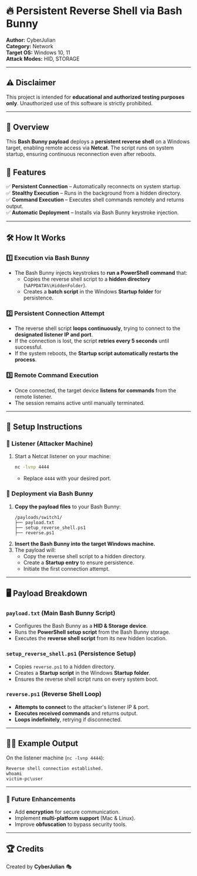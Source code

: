 # 🔥 Persistent Reverse Shell via Bash Bunny

**Author:** CyberJulian  
**Category:** Network  
**Target OS:** Windows 10, 11  
**Attack Modes:** HID, STORAGE 

---

## ⚠️ Disclaimer  
This project is intended for **educational and authorized testing purposes only**. Unauthorized use of this software is strictly prohibited.

---

## 📌 Overview  
This **Bash Bunny payload** deploys a **persistent reverse shell** on a Windows target, enabling remote access via **Netcat**. The script runs on system startup, ensuring continuous reconnection even after reboots.

## 🚀 Features  
✅ **Persistent Connection** – Automatically reconnects on system startup.  
✅ **Stealthy Execution** – Runs in the background from a hidden directory.  
✅ **Command Execution** – Executes shell commands remotely and returns output.  
✅ **Automatic Deployment** – Installs via Bash Bunny keystroke injection.  

---

## 🛠️ How It Works

### **1️⃣ Execution via Bash Bunny**  
- The Bash Bunny injects keystrokes to **run a PowerShell command** that:  
  - Copies the reverse shell script to a **hidden directory** (`%APPDATA%\HiddenFolder`).  
  - Creates a **batch script** in the Windows **Startup folder** for persistence.  

### **2️⃣ Persistent Connection Attempt**  
- The reverse shell script **loops continuously**, trying to connect to the **designated listener IP and port**.  
- If the connection is lost, the script **retries every 5 seconds** until successful.  
- If the system reboots, the **Startup script automatically restarts the process**.

### **3️⃣ Remote Command Execution**  
- Once connected, the target device **listens for commands** from the remote listener.
- The session remains active until manually terminated.

---

## 📜 Setup Instructions

### **🔹 Listener (Attacker Machine)**
1. Start a Netcat listener on your machine:
   ```bash
   nc -lvnp 4444
   ```
   - Replace `4444` with your desired port.

### **🔹 Deployment via Bash Bunny**
1. **Copy the payload files** to your Bash Bunny:
   ```
   /payloads/switch1/
   ├── payload.txt
   ├── setup_reverse_shell.ps1
   ├── reverse.ps1
   ```
2. **Insert the Bash Bunny into the target Windows machine.**
3. The payload will:
   - Copy the reverse shell script to a hidden directory.
   - Create a **Startup entry** to ensure persistence.
   - Initiate the first connection attempt.

---

## 🖥️ Payload Breakdown

### **`payload.txt` (Main Bash Bunny Script)**
- Configures the Bash Bunny as a **HID & Storage device**.
- Runs the **PowerShell setup script** from the Bash Bunny storage.
- Executes the **reverse shell script** from its new hidden location.

### **`setup_reverse_shell.ps1` (Persistence Setup)**
- Copies `reverse.ps1` to a hidden directory.
- Creates a **Startup script** in the Windows **Startup folder**.
- Ensures the reverse shell script runs on every system boot.

### **`reverse.ps1` (Reverse Shell Loop)**
- **Attempts to connect** to the attacker's listener IP & port.
- **Executes received commands** and returns output.
- **Loops indefinitely**, retrying if disconnected.

---

## 🏴‍☠️ Example Output  
On the listener machine (`nc -lvnp 4444`):  
```
Reverse shell connection established.
whoami
victim-pc\user
```

---

### 🎯 **Future Enhancements**
- Add **encryption** for secure communication.
- Implement **multi-platform support** (Mac & Linux).
- Improve **obfuscation** to bypass security tools.

---

## 🏆 Credits  
Created by **CyberJulian** 🎭  

